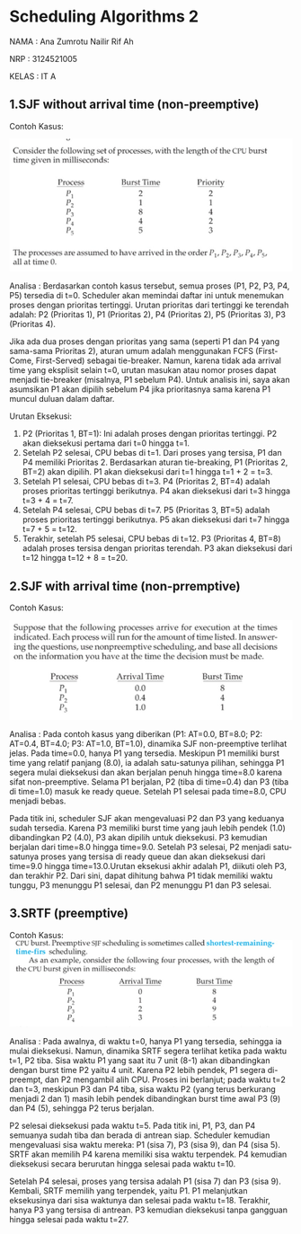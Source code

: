 # Scheduling Algorithms 2 

NAMA : Ana Zumrotu Nailir Rif Ah

NRP : 3124521005

KELAS : IT A

## 1.SJF without arrival time (non-preemptive)

Contoh Kasus:

![Gambar 1]( /Schedulling2/sjf1.jpeg)

Analisa : Berdasarkan contoh kasus tersebut, semua proses (P1, P2, P3, P4, P5) tersedia di t=0. Scheduler akan memindai daftar ini untuk menemukan proses dengan prioritas tertinggi. Urutan prioritas dari tertinggi ke terendah adalah: P2 (Prioritas 1), P1 (Prioritas 2), P4 (Prioritas 2), P5 (Prioritas 3), P3 (Prioritas 4).

Jika ada dua proses dengan prioritas yang sama (seperti P1 dan P4 yang sama-sama Prioritas 2), aturan umum adalah menggunakan FCFS (First-Come, First-Served) sebagai tie-breaker. Namun, karena tidak ada arrival time yang eksplisit selain t=0, urutan masukan atau nomor proses dapat menjadi tie-breaker (misalnya, P1 sebelum P4). Untuk analisis ini, saya akan asumsikan P1 akan dipilih sebelum P4 jika prioritasnya sama karena P1 muncul duluan dalam daftar.

Urutan Eksekusi:

1. P2 (Prioritas 1, BT=1): Ini adalah proses dengan prioritas tertinggi. P2 akan dieksekusi pertama dari t=0 hingga t=1.
2. Setelah P2 selesai, CPU bebas di t=1. Dari proses yang tersisa, P1 dan P4 memiliki Prioritas 2. Berdasarkan aturan tie-breaking, P1 (Prioritas 2, BT=2) akan dipilih. P1 akan dieksekusi dari t=1 hingga t=1 + 2 = t=3.
3. Setelah P1 selesai, CPU bebas di t=3. P4 (Prioritas 2, BT=4) adalah proses prioritas tertinggi berikutnya. P4 akan dieksekusi dari t=3 hingga t=3 + 4 = t=7.
4. Setelah P4 selesai, CPU bebas di t=7. P5 (Prioritas 3, BT=5) adalah proses prioritas tertinggi berikutnya. P5 akan dieksekusi dari t=7 hingga t=7 + 5 = t=12.
5. Terakhir, setelah P5 selesai, CPU bebas di t=12. P3 (Prioritas 4, BT=8) adalah proses tersisa dengan prioritas terendah. P3 akan dieksekusi dari t=12 hingga t=12 + 8 = t=20.

## 2.SJF with arrival time (non-prremptive)

Contoh Kasus: 

![Gambar 2](/Schedulling2/sjf2.jpeg)

Analisa :  Pada contoh kasus yang diberikan (P1: AT=0.0, BT=8.0; P2: AT=0.4, BT=4.0; P3: AT=1.0, BT=1.0), dinamika SJF non-preemptive terlihat jelas. Pada time=0.0, hanya P1 yang tersedia. Meskipun P1 memiliki burst time yang relatif panjang (8.0), ia adalah satu-satunya pilihan, sehingga P1 segera mulai dieksekusi dan akan berjalan penuh hingga time=8.0 karena sifat non-preemptive. Selama P1 berjalan, P2 (tiba di time=0.4) dan P3 (tiba di time=1.0) masuk ke ready queue. Setelah P1 selesai pada time=8.0, CPU menjadi bebas. 

Pada titik ini, scheduler SJF akan mengevaluasi P2 dan P3 yang keduanya sudah tersedia. Karena P3 memiliki burst time yang jauh lebih pendek (1.0) dibandingkan P2 (4.0), P3 akan dipilih untuk dieksekusi. P3 kemudian berjalan dari time=8.0 hingga time=9.0. Setelah P3 selesai, P2 menjadi satu-satunya proses yang tersisa di ready queue dan akan dieksekusi dari time=9.0 hingga time=13.0.Urutan eksekusi akhir adalah P1, diikuti oleh P3, dan terakhir P2. Dari sini, dapat dihitung bahwa P1 tidak memiliki waktu tunggu, P3 menunggu P1 selesai, dan P2 menunggu P1 dan P3 selesai. 

## 3.SRTF (preemptive) 

Contoh Kasus:
![Gambar 3](/Schedulling2/kasus_srtf.jpeg)

Analisa : Pada awalnya, di waktu t=0, hanya P1 yang tersedia, sehingga ia mulai dieksekusi. Namun, dinamika SRTF segera terlihat ketika pada waktu t=1, P2 tiba. Sisa waktu P1 yang saat itu 7 unit (8-1) akan dibandingkan dengan burst time P2 yaitu 4 unit. Karena P2 lebih pendek, P1 segera di-preempt, dan P2 mengambil alih CPU. Proses ini berlanjut; pada waktu t=2 dan t=3, meskipun P3 dan P4 tiba, sisa waktu P2 (yang terus berkurang menjadi 2 dan 1) masih lebih pendek dibandingkan burst time awal P3 (9) dan P4 (5), sehingga P2 terus berjalan.

P2 selesai dieksekusi pada waktu t=5. Pada titik ini, P1, P3, dan P4 semuanya sudah tiba dan berada di antrean siap. Scheduler kemudian mengevaluasi sisa waktu mereka: P1 (sisa 7), P3 (sisa 9), dan P4 (sisa 5). SRTF akan memilih P4 karena memiliki sisa waktu terpendek. P4 kemudian dieksekusi secara berurutan hingga selesai pada waktu t=10.

Setelah P4 selesai, proses yang tersisa adalah P1 (sisa 7) dan P3 (sisa 9). Kembali, SRTF memilih yang terpendek, yaitu P1. P1 melanjutkan eksekusinya dari sisa waktunya dan selesai pada waktu t=18. Terakhir, hanya P3 yang tersisa di antrean. P3 kemudian dieksekusi tanpa gangguan hingga selesai pada waktu t=27.

